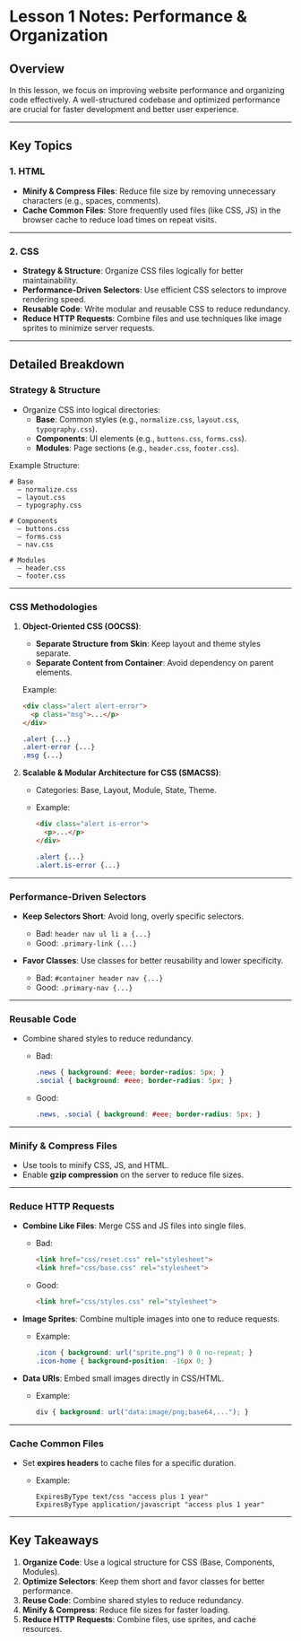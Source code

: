 # Lesson 1 Notes: Performance & Organization

## Overview

In this lesson, we focus on improving website performance and organizing code effectively. A well-structured codebase and optimized performance are crucial for faster development and better user experience.

---

## Key Topics

### 1. **HTML**

- **Minify & Compress Files**: Reduce file size by removing unnecessary characters (e.g., spaces, comments).
- **Cache Common Files**: Store frequently used files (like CSS, JS) in the browser cache to reduce load times on repeat visits.

---

### 2. **CSS**

- **Strategy & Structure**: Organize CSS files logically for better maintainability.
- **Performance-Driven Selectors**: Use efficient CSS selectors to improve rendering speed.
- **Reusable Code**: Write modular and reusable CSS to reduce redundancy.
- **Reduce HTTP Requests**: Combine files and use techniques like image sprites to minimize server requests.

---

## Detailed Breakdown

### **Strategy & Structure**

- Organize CSS into logical directories:
  - **Base**: Common styles (e.g., `normalize.css`, `layout.css`, `typography.css`).
  - **Components**: UI elements (e.g., `buttons.css`, `forms.css`).
  - **Modules**: Page sections (e.g., `header.css`, `footer.css`).

Example Structure:

```plaintext
# Base
  – normalize.css
  – layout.css
  – typography.css

# Components
  – buttons.css
  – forms.css
  – nav.css

# Modules
  – header.css
  – footer.css
```

---

### **CSS Methodologies**

1. **Object-Oriented CSS (OOCSS)**:
   - **Separate Structure from Skin**: Keep layout and theme styles separate.
   - **Separate Content from Container**: Avoid dependency on parent elements.

   Example:

   ```html
   <div class="alert alert-error">
     <p class="msg">...</p>
   </div>
   ```

   ```css
   .alert {...}
   .alert-error {...}
   .msg {...}
   ```

2. **Scalable & Modular Architecture for CSS (SMACSS)**:
   - Categories: Base, Layout, Module, State, Theme.
   - Example:

     ```html
     <div class="alert is-error">
       <p>...</p>
     </div>
     ```

     ```css
     .alert {...}
     .alert.is-error {...}
     ```

---

### **Performance-Driven Selectors**

- **Keep Selectors Short**: Avoid long, overly specific selectors.
  - Bad: `header nav ul li a {...}`
  - Good: `.primary-link {...}`

- **Favor Classes**: Use classes for better reusability and lower specificity.
  - Bad: `#container header nav {...}`
  - Good: `.primary-nav {...}`

---

### **Reusable Code**

- Combine shared styles to reduce redundancy.
  - Bad:

    ```css
    .news { background: #eee; border-radius: 5px; }
    .social { background: #eee; border-radius: 5px; }
    ```

  - Good:

    ```css
    .news, .social { background: #eee; border-radius: 5px; }
    ```

---

### **Minify & Compress Files**

- Use tools to minify CSS, JS, and HTML.
- Enable **gzip compression** on the server to reduce file sizes.

---

### **Reduce HTTP Requests**

- **Combine Like Files**: Merge CSS and JS files into single files.
  - Bad:

    ```html
    <link href="css/reset.css" rel="stylesheet">
    <link href="css/base.css" rel="stylesheet">
    ```

  - Good:

    ```html
    <link href="css/styles.css" rel="stylesheet">
    ```

- **Image Sprites**: Combine multiple images into one to reduce requests.
  - Example:

    ```css
    .icon { background: url("sprite.png") 0 0 no-repeat; }
    .icon-home { background-position: -16px 0; }
    ```

- **Data URIs**: Embed small images directly in CSS/HTML.
  - Example:

    ```css
    div { background: url("data:image/png;base64,..."); }
    ```

---

### **Cache Common Files**

- Set **expires headers** to cache files for a specific duration.
  - Example:

    ```plaintext
    ExpiresByType text/css "access plus 1 year"
    ExpiresByType application/javascript "access plus 1 year"
    ```

---

## Key Takeaways

1. **Organize Code**: Use a logical structure for CSS (Base, Components, Modules).
2. **Optimize Selectors**: Keep them short and favor classes for better performance.
3. **Reuse Code**: Combine shared styles to reduce redundancy.
4. **Minify & Compress**: Reduce file sizes for faster loading.
5. **Reduce HTTP Requests**: Combine files, use sprites, and cache resources.
